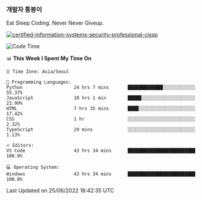 ### 개발자 통붕이
Eat Sleep Coding.
Never Never Giveup.

[![certified-information-systems-security-professional-cissp](https://user-images.githubusercontent.com/44606727/157613689-acd84ec6-5f8f-4e79-89d9-a8d51f033634.png)](https://www.credly.com/badges/f394a010-85a0-450b-9136-8043af01d71c/public_url)

<!--START_SECTION:waka-->
![Code Time](http://img.shields.io/badge/Code%20Time-0%20secs-blue)

📊 **This Week I Spent My Time On** 

```text
⌚︎ Time Zone: Asia/Seoul

💬 Programming Languages: 
Python                   24 hrs 7 mins       █████████████░░░░░░░░░░░░   55.37% 
JavaScript               10 hrs 1 min        █████░░░░░░░░░░░░░░░░░░░░   22.99% 
HTML                     7 hrs 35 mins       ████░░░░░░░░░░░░░░░░░░░░░   17.42% 
CSS                      1 hr                ░░░░░░░░░░░░░░░░░░░░░░░░░   2.32% 
TypeScript               29 mins             ░░░░░░░░░░░░░░░░░░░░░░░░░   1.13%

🔥 Editors: 
VS Code                  43 hrs 34 mins      █████████████████████████   100.0%

💻 Operating System: 
Windows                  43 hrs 34 mins      █████████████████████████   100.0%

```


 Last Updated on 25/06/2022 18:42:35 UTC
<!--END_SECTION:waka-->
